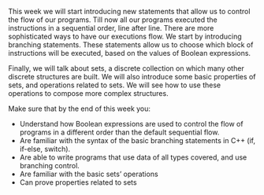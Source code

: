 This week we will start introducing new statements that allow us to control the flow of our programs. Till now all our programs executed the instructions in a sequential order, line after line. There are more sophisticated ways to have our executions flow. We start by introducing branching statements. These statements allow us to choose which block of instructions will be executed, based on the values of Boolean expressions.

Finally, we will talk about sets, a discrete collection on which many other discrete structures are built. We will also introduce some basic properties of sets, and operations related to sets. We will see how to use these operations to compose more complex structures.

Make sure that by the end of this week you:

- Understand how Boolean expressions are used to control the flow of programs in a different order than the default sequential flow.
- Are familiar with the syntax of the basic branching statements in C++ (if, if-else, switch).
- Are able to write programs that use data of all types covered, and use branching control.
- Are familiar with the basic sets’ operations
- Can prove properties related to sets

